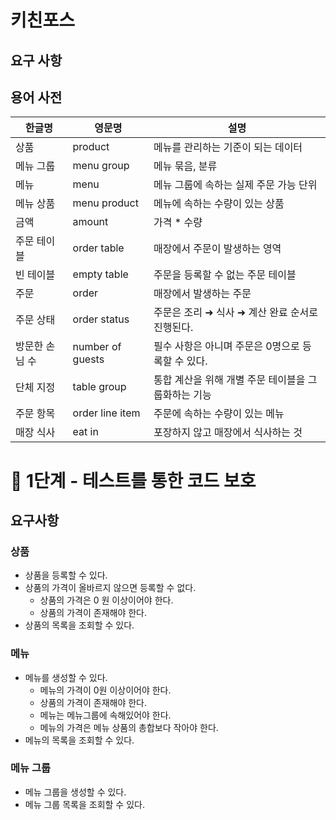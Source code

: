 # 키친포스

## 요구 사항

## 용어 사전

| 한글명 | 영문명 | 설명 |
| --- | --- | --- |
| 상품 | product | 메뉴를 관리하는 기준이 되는 데이터 |
| 메뉴 그룹 | menu group | 메뉴 묶음, 분류 |
| 메뉴 | menu | 메뉴 그룹에 속하는 실제 주문 가능 단위 |
| 메뉴 상품 | menu product | 메뉴에 속하는 수량이 있는 상품 |
| 금액 | amount | 가격 * 수량 |
| 주문 테이블 | order table | 매장에서 주문이 발생하는 영역 |
| 빈 테이블 | empty table | 주문을 등록할 수 없는 주문 테이블 |
| 주문 | order | 매장에서 발생하는 주문 |
| 주문 상태 | order status | 주문은 조리 ➜ 식사 ➜ 계산 완료 순서로 진행된다. |
| 방문한 손님 수 | number of guests | 필수 사항은 아니며 주문은 0명으로 등록할 수 있다. |
| 단체 지정 | table group | 통합 계산을 위해 개별 주문 테이블을 그룹화하는 기능 |
| 주문 항목 | order line item | 주문에 속하는 수량이 있는 메뉴 |
| 매장 식사 | eat in | 포장하지 않고 매장에서 식사하는 것 |

# 🚀 1단계 - 테스트를 통한 코드 보호
## 요구사항
### 상품
* 상품을 등록할 수 있다.
* 상품의 가격이 올바르지 않으면 등록할 수 없다.
    * 상품의 가격은 0 원 이상이어야 한다.
    * 상품의 가격이 존재해야 한다. 
* 상품의 목록을 조회할 수 있다.

### 메뉴
* 메뉴를 생성할 수 있다. 
    * 메뉴의 가격이 0원 이상이어야 한다. 
    * 상품의 가격이 존재해야 한다.
    * 메뉴는 메뉴그룹에 속해있어야 한다.
    * 메뉴의 가격은 메뉴 상품의 총합보다 작아야 한다. 
* 메뉴의 목록을 조회할 수 있다. 

### 메뉴 그룹
* 메뉴 그룹을 생성할 수 있다.
* 메뉴 그룹 목록을 조회할 수 있다.

